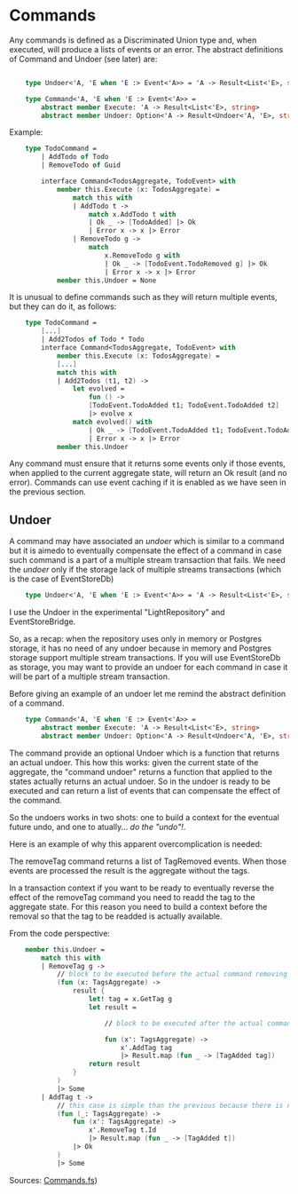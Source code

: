 # Commands

Any commands is defined as a Discriminated Union type and, when executed, will produce a lists of events or an error.
The abstract definitions of Command and Undoer (see later) are:

```FSharp

    type Undoer<'A, 'E when 'E :> Event<'A>> = 'A -> Result<List<'E>, string>

    type Command<'A, 'E when 'E :> Event<'A>> =
        abstract member Execute: 'A -> Result<List<'E>, string>
        abstract member Undoer: Option<'A -> Result<Undoer<'A, 'E>, string>>

```

Example:

```FSharp
    type TodoCommand =
        | AddTodo of Todo
        | RemoveTodo of Guid

        interface Command<TodosAggregate, TodoEvent> with
            member this.Execute (x: TodosAggregate) =
                match this with
                | AddTodo t -> 
                    match x.AddTodo t with
                    | Ok _ -> [TodoAdded] |> Ok
                    | Error x -> x |> Error
                | RemoveTodo g ->
                    match
                        x.RemoveTodo g with
                        | Ok _ -> [TodoEvent.TodoRemoved g] |> Ok
                        | Error x -> x |> Error
            member this.Undoer = None
```

It is unusual to define commands such as they will return multiple events, but they can do it, as follows:

```FSharp
    type TodoCommand =
        [...]
        | Add2Todos of Todo * Todo
        interface Command<TodosAggregate, TodoEvent> with
            member this.Execute (x: TodosAggregate) =
            [...]
            match this with
            | Add2Todos (t1, t2) -> 
                let evolved =
                    fun () ->
                    [TodoEvent.TodoAdded t1; TodoEvent.TodoAdded t2]
                    |> evolve x
                match evolved() with
                    | Ok _ -> [TodoEvent.TodoAdded t1; TodoEvent.TodoAdded t2] |> Ok
                    | Error x -> x |> Error
            member this.Undoer

```
Any command must ensure that it returns some events only if those events, when applied to the current aggregate state, will return an Ok result (and no error). 
Commands can use event caching if it is enabled as we have seen in the previous section.

## Undoer

A command may have associated an _undoer_ which is similar to a command but it is aimedo to eventually compensate the effect of a command in case such command is a part of a multiple stream transaction that fails. We need the _undoer_ only if the storage lack of multiple streams transactions (which is the case of EventStoreDb)

```FSharp
    type Undoer<'A, 'E when 'E :> Event<'A>> = 'A -> Result<List<'E>, string>
```

I use the Undoer in the experimental "LightRepository" and EventStoreBridge.

So, as a recap: when the repository uses only in memory or Postgres storage, it has no need of any undoer because in memory and Postgres storage support multiple stream transactions.
If you will use EventStoreDb as storage, you may want to provide an undoer for each command in case it will be part of a multiple stream transaction.

Before giving an example of an undoer let me remind the abstract definition of a command.

```FSharp
    type Command<'A, 'E when 'E :> Event<'A>> =
        abstract member Execute: 'A -> Result<List<'E>, string>
        abstract member Undoer: Option<'A -> Result<Undoer<'A, 'E>, string>>
```

The command provide an optional Undoer which is a function that returns an actual undoer.
This how this works: given the current state of the aggregate, the "command undoer" returns a function that applied to the states actually returns an actual undoer.
So in the undoer is ready to be executed and can return a list of events that can compensate the effect of the command.

So the undoers works in two shots: one to build a context for the eventual future undo, and one to atually... _do the "undo"!_. 

Here is an example of why this apparent overcomplication is needed:

The removeTag command returns a list of TagRemoved events. When those events are processed the result is the aggregate without the tags.

In a transaction context if you want to be ready to eventually reverse the effect of the removeTag command you need to readd the tag to the aggregate state. For this reason you need to build a context before the removal so that the tag to be readded is actually available.

From the code perspective:

```Fsharp
    member this.Undoer = 
        match this with
        | RemoveTag g -> 
            // block to be executed before the actual command removing tag is executed. It will return another function with the context needed (the tag itself)
            (fun (x: TagsAggregate) ->
                result {
                    let! tag = x.GetTag g
                    let result =

                        // block to be executed after the actual command removing tag is executed. It will return the list of events to be applied to the aggregate state to compensate the effect of the command. Note that the tag is the context needed to readd the tag to the aggregate state.

                        fun (x': TagsAggregate) ->
                            x'.AddTag tag 
                            |> Result.map (fun _ -> [TagAdded tag])
                    return result
                }
            )
            |> Some
        | AddTag t ->
            // this case is simple than the previous because there is no need to retrieve anything from the context before the command is executed. The context is the tag itself (particularly its id), that is not lost during the transaction.
            (fun (_: TagsAggregate) ->
                fun (x': TagsAggregate) ->
                    x'.RemoveTag t.Id 
                    |> Result.map (fun _ -> [TagAdded t])
                |> Ok
            )
            |> Some

```



Sources: [Commands.fs](https://github.com/tonyx/Sharpino/blob/main/Sharpino.Sample/aggregates/Todos/Commands.fs))


